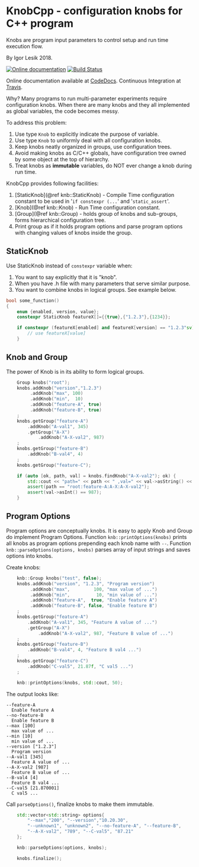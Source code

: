 # KnobCpp - configuration knobs for C++ program 
Knobs are program input parameters to control setup
and run time execution flow.

By Igor Lesik 2018. 

[![Online documentation](https://codedocs.xyz/curoles/knobcpp.svg)](https://codedocs.xyz/curoles/knobcpp)
[![Build Status](https://travis-ci.org/curoles/knobcpp.svg?branch=master)](https://travis-ci.org/curoles/knobcpp)

Online documentation available at [CodeDocs](https://codedocs.xyz/curoles/knobcpp/).
Continuous Integration at [Travis](https://travis-ci.org/curoles/knobcpp).

Why? Many programs to run multi-parameter experiments require configuration knobs.
When there are many knobs and they all implemented as global variables,
the code becomes messy.

To address this problem:
 1. Use type `Knob` to explicitly indicate the purpose of variable.
 2. Use type `Knob` to uniformly deal with
    all configuration knobs.
 3. Keep knobs neatly organized in groups, use configuration trees.
 4. Avoid making knobs as C/C++ globals, have configuration tree owned
    by some object at the top of hierarchy.
 5. Treat knobs as **immutable** variables, do NOT ever change a knob
    during run time.

KnobCpp provides following facilities:
 1. [StaticKnob](@ref knb::StaticKnob) - Compile Time configuration constant
    to be used in '`if constexpr (...`' and '`static_assert`'.
 2. [Knob](@ref knb::Knob) - Run Time configuration constant.
 3. [Group](@ref knb::Group) - holds group of knobs and sub-groups,
    forms hierarchical configuration tree. 
 4. Print group as if it holds program options
    and parse program options with changing values of knobs inside the group.


## StaticKnob

Use StaticKnob instead of `constexpr` variable when:
 1. You want to say explicitly that it is "knob".
 2. When you have .h file with many parameters that serve
    similar purpose.
 3. You want to combine knobs in logical groups. See example below.

```cpp
bool some_function()
{
    enum {enabled, version, value};
    constexpr StaticKnob featureX[]={{true},{"1.2.3"},{1234}};

    if constexpr (featureX[enabled] and featureX[version] == "1.2.3"sv) {
        // use featureX[value]
    }
```

## Knob and Group

The power of Knob is in its ability to form logical groups.

```cpp
    Group knobs("root");
    knobs.addKnob("version","1.2.3")
         .addKnob("max", 100)
         .addKnob("min",  10)
         .addKnob("feature-A", true)
         .addKnob("feature-B", true)
    ;
    knobs.getGroup("feature-A")
        .addKnob("A-val1", 345)
        .getGroup("A-X")
            .addKnob("A-X-val2", 987)
    ;
    knobs.getGroup("feature-B")
        .addKnob("B-val4", 4)
    ;
    knobs.getGroup("feature-C");

    if (auto [ok, path, val] = knobs.findKnob("A-X-val2"); ok) {
        std::cout << "path=" << path << " ,val=" << val->asString() << std::endl;
        assert(path == "root:feature-A:A-X:A-X-val2");
        assert(val->asInt() == 987);
    }
```

## Program Options

Program options are conceptually knobs. It is easy to apply Knob and Group
do implement Program Options.
Function `knb::printOptions(knobs)` prints all knobs as program options
prepending each knob name with `--`.
Function `knb::parseOptions(options, knobs)` parses array of input strings
and saves options into knobs.

Create knobs:

```cpp
    knb::Group knobs("test", false);
    knobs.addKnob("version", "1.2.3", "Program version")
         .addKnob("max",         100, "max value of ...")
         .addKnob("min",          10, "min value of ...")
         .addKnob("feature-A",  true, "Enable feature A")
         .addKnob("feature-B", false, "Enable feature B")
    ;
    knobs.getGroup("feature-A")
        .addKnob("A-val1", 345, "Feature A value of ...")
        .getGroup("A-X")
            .addKnob("A-X-val2", 987, "Feature B value of ...")
    ;
    knobs.getGroup("feature-B")
        .addKnob("B-val4", 4, "Feature B val4 ...")
    ;
    knobs.getGroup("feature-C")
        .addKnob("C-val5", 21.87f, "C val5 ...")
    ;

    knb::printOptions(knobs, std::cout, 50);
```

The output looks like:

```terminal
--feature-A
  Enable feature A
--no-feature-B
  Enable feature B
--max [100]
  max value of ...
--min [10]
  min value of ...
--version ["1.2.3"]
  Program version
--A-val1 [345]
  Feature A value of ...
--A-X-val2 [987]
  Feature B value of ...
--B-val4 [4]
  Feature B val4 ...
--C-val5 [21.870001]
  C val5 ...
```

Call `parseOptions()`, finalize knobs to make them immutable.
```cpp
    std::vector<std::string> options{
        "--max","200", "--version","10.20.30",
        "--unknown1", "unknown2", "--no-feature-A", "--feature-B",
        "--A-X-val2", "789", "--C-val5", "87.21"
    };

    knb::parseOptions(options, knobs);

    knobs.finalize();
```


